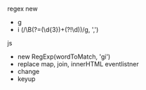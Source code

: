 regex new
- g
- i
(/\B(?=(\d{3})+(?!\d))/g, ',')

js
- new RegExp(wordToMatch, 'gi')
- replace
map, join, innerHTML
eventlistner 
- change
- keyup